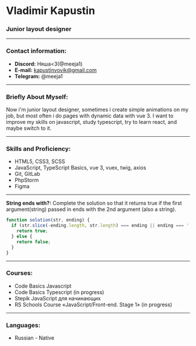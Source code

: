 # Vladimir Kapustin

### Junior layout designer

---

### Contact information:

- **Discord:** Няша<3(@meeja1)
- **E-mail:** kapustinvovik@gmail.com
- **Telegram:** @meeja1

---

### Briefly About Myself:

Now i'm junior layout designer, sometimes i create simple animations on my job, but most often i do pages with dynamic data with vue 3.
I want to improve my skills on javascript, study typescript, try to learn react, and maybe switch to it.

---

### Skills and Proficiency:

- HTML5, CSS3, SCSS
- JavaScript, TypeScript Basics, vue 3, vuex, twig, axios
- Git, GitLab
- PhpStorm
- Figma

---

**String ends with?:** Complete the solution so that it returns true if the first argument(string) passed in ends with the 2nd argument (also a string).

```js
function solution(str, ending) {
  if (str.slice(-ending.length, str.length) === ending || ending === '') {
    return true;
  } else {
    return false;
  }
}
```

---

### Courses:

- Code Basics Javascript
- Code Basics Typescript (in progress)
- Stepik JavaScript для начинающих
- RS Schools Course «JavaScript/Front-end. Stage 1» (in progress)

---

### Languages:

- Russian - Native
